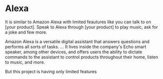 # Alexa

It is similar to Amazon Alexa with limited feautures like you can talk to on [your product]. 
Speak to Alexa through [your product] to play music, ask for a joke and few more.



Amazon Alexa is a versatile digital assistant that answers 
questions and performs all sorts of tasks. ... It lives 
inside the company's Echo smart speaker, among other devices, 
and offers users the ability to dictate commands to the assistant
to control products throughout their home, listen to music, and more.


But this project is having only limited features
